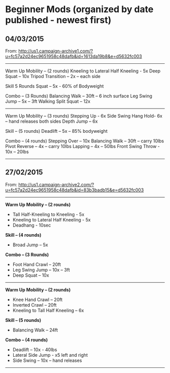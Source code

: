 # Beginner Mods (organized by date published - newest first)


## 04/03/2015

From: http://us1.campaign-archive1.com/?u=fc57a2d24ec9651958c48dafb&id=1613da19b8&e=d5632fc003

---

Warm Up Mobility – (2 rounds)
Kneeling to Lateral Half Kneeling - 5x
Deep Squat – 10x
Tripod Transition – 2x – each side

Skill 
5 Rounds
Squat – 5x - 60% of Bodyweight 

Combo – (3 Rounds)
Balancing Walk – 30ft – 6 inch surface 
Leg Swing Jump – 5x – 3ft
Walking Split Squat – 12x

---

Warm Up Mobility – (3 rounds)
Stepping Up - 6x
Side Swing Hang Hold- 6x – hand releases both sides
Depth Jump – 6x

Skill – (5 rounds)
Deadlift – 5x – 85% bodyweight

Combo – (4 rounds)
Stepping Over – 10x
Balancing Walk – 30ft – carry 10lbs
Pivot Reverse – 4x – carry 10lbs
Lapping – 4x – 50lbs
Front Swing Throw - 10x – 20lbs

---


## 27/02/2015

From: http://us1.campaign-archive2.com/?u=fc57a2d24ec9651958c48dafb&id=83b3badb15&e=d5632fc003

---

**Warm Up Mobility – (2 rounds)**
* Tall Half-Kneeling to Kneeling - 5x
* Kneeling to Lateral Half Kneeling - 5x
* Deadhang - 10sec

**Skill – (4 rounds)**
* Broad Jump – 5x

**Combo – (3 Rounds)**
* Foot Hand Crawl – 20ft
* Leg Swing Jump – 10x – 3ft
* Deep Squat – 10x

---

**Warm Up Mobility – (2 rounds)**
* Knee Hand Crawl – 20ft
* Inverted Crawl – 20ft
* Kneeling to Tall Half Kneeling – 6x

**Skill – (5 rounds)**
* Balancing Walk – 24ft

**Combo – (4 rounds)**
* Deadlift – 10x - 40lbs
* Lateral Side Jump - x5 left and right
* Side Swing – 10x – hand releases 

---



